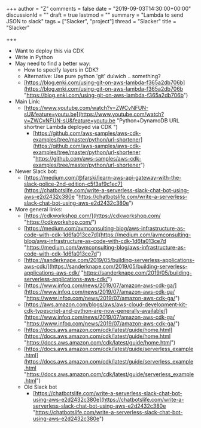 +++
author = "Z"
comments = false
date = "2019-09-03T14:30:00+00:00"
discussionId = ""
draft = true
lastmod = ""
summary = "Lambda to send JSON to slack"
tags = ["Slacker", "project"]
thread = "Slacker"
title = "Slacker"

+++
* Want to deploy this via CDK
* Write in Python
* May need to find a better way:
  * How to specify layers in CDK?
  * Alternative: Use pure python 'git' dulwich .. something?
  * [https://blog.enki.com/using-git-on-aws-lambda-f365a2db706b](https://blog.enki.com/using-git-on-aws-lambda-f365a2db706b "https://blog.enki.com/using-git-on-aws-lambda-f365a2db706b")
* Main Link:
  * [https://www.youtube.com/watch?v=ZWCvNFUN-sU&feature=youtu.be](https://www.youtube.com/watch?v=ZWCvNFUN-sU&feature=youtu.be "Python+DynamoDB URL shortner Lambda deployed via CDK ")
    * [https://github.com/aws-samples/aws-cdk-examples/tree/master/python/url-shortener](https://github.com/aws-samples/aws-cdk-examples/tree/master/python/url-shortener "https://github.com/aws-samples/aws-cdk-examples/tree/master/python/url-shortener")
* Newer Slack bot:
  * [https://medium.com/@farski/learn-aws-api-gateway-with-the-slack-police-2nd-edition-c5f3af9c1ec7](https://chatbotslife.com/write-a-serverless-slack-chat-bot-using-aws-e2d2432c380e "https://chatbotslife.com/write-a-serverless-slack-chat-bot-using-aws-e2d2432c380e")
* More general links:
  * [https://cdkworkshop.com/](https://cdkworkshop.com/ "https://cdkworkshop.com/")
  * [https://medium.com/avmconsulting-blog/aws-infrastructure-as-code-with-cdk-1d6fa013ce7d](https://medium.com/avmconsulting-blog/aws-infrastructure-as-code-with-cdk-1d6fa013ce7d "https://medium.com/avmconsulting-blog/aws-infrastructure-as-code-with-cdk-1d6fa013ce7d")
  * [https://sanderknape.com/2019/05/building-serverless-applications-aws-cdk/](https://sanderknape.com/2019/05/building-serverless-applications-aws-cdk/ "https://sanderknape.com/2019/05/building-serverless-applications-aws-cdk/")
  * [https://www.infoq.com/news/2019/07/amazon-aws-cdk-ga/](https://www.infoq.com/news/2019/07/amazon-aws-cdk-ga/ "https://www.infoq.com/news/2019/07/amazon-aws-cdk-ga/")
  * [https://aws.amazon.com/blogs/aws/aws-cloud-development-kit-cdk-typescript-and-python-are-now-generally-available/](https://www.infoq.com/news/2019/07/amazon-aws-cdk-ga/ "https://www.infoq.com/news/2019/07/amazon-aws-cdk-ga/")
  * [https://docs.aws.amazon.com/cdk/latest/guide/home.html](https://docs.aws.amazon.com/cdk/latest/guide/home.html "https://docs.aws.amazon.com/cdk/latest/guide/home.html")
  * [https://docs.aws.amazon.com/cdk/latest/guide/serverless_example.html](https://docs.aws.amazon.com/cdk/latest/guide/serverless_example.html "https://docs.aws.amazon.com/cdk/latest/guide/serverless_example.html")
  * Old Slack bot
    * [https://chatbotslife.com/write-a-serverless-slack-chat-bot-using-aws-e2d2432c380e](https://chatbotslife.com/write-a-serverless-slack-chat-bot-using-aws-e2d2432c380e "https://chatbotslife.com/write-a-serverless-slack-chat-bot-using-aws-e2d2432c380e")